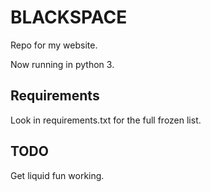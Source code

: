# BLACKSPACE

Repo for my website.

Now running in python 3.

## Requirements

Look in requirements.txt for the full frozen list.


## TODO

Get liquid fun working.
